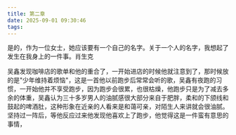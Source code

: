 ```yaml
---
title: 第二章
date: 2025-09-01 09:30:46
tags:
---
```

是的，作为一位女士，她应该要有一个自己的名字。关于一个人的名字，我想起了发生在我身上的一件事。肖生克

吴鑫发现咖啡店的歌单和他的重合了，一开始进店的时候他就注意到了，那时候放的是"少年维持着烦恼"，这是一首他以前跑步后常常会听的歌，吴鑫有夜跑的习惯，一开始他并不享受跑步，因为跑步会很累，也很枯燥，他跑步只是为了减去多余的体重，吴鑫认为三十多岁男人的油腻感很大部分来自于肥胖，柔和的下颌线和鼓起的啤酒肚，这种形象在近亲的人看来是和蔼可亲，对陌生人来讲就会很油腻。坚持过一阵后，等他反应过来他发现他喜欢上了跑步，他觉得这是一件蛮有意思的事情，

